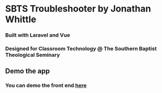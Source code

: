# SBTS Troubleshooter by Jonathan Whittle
### Built with Laravel and Vue

### Designed for Classroom Technology @ The Southern Baptist Theological Seminary

## Demo the app
### You can demo the front end [here](http://troubleshooter-env.mamnsfbpzm.us-east-2.elasticbeanstalk.com/)

